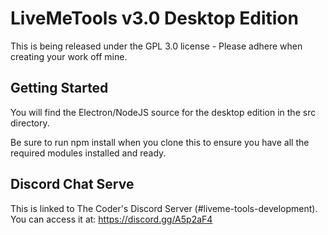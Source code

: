 # LiveMeTools v3.0 Desktop Edition
This is being released under the GPL 3.0 license - Please adhere when creating your work off mine.


## Getting Started
You will find the Electron/NodeJS source for the desktop edition in the src directory.

Be sure to run npm install when you clone this to ensure you have all the required modules installed and ready.


## Discord Chat Serve
This is linked to The Coder's Discord Server (#liveme-tools-development).  You can access it at: https://discord.gg/A5p2aF4
